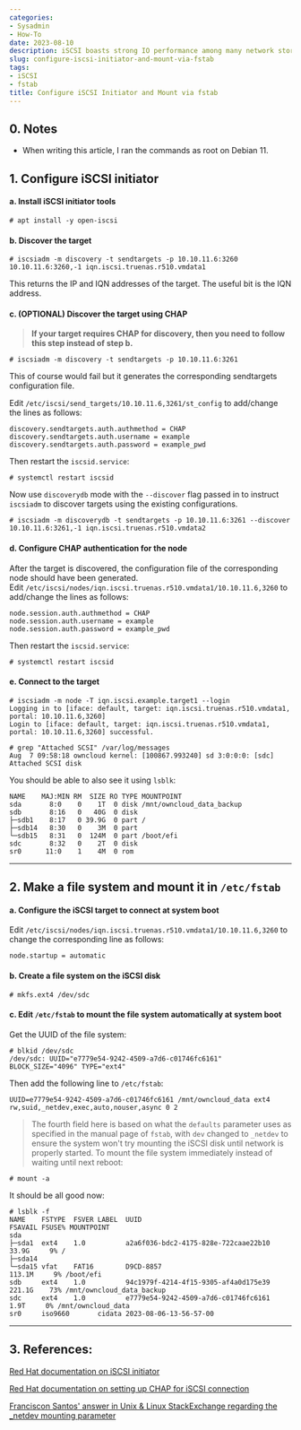 ```yaml
---
categories:
- Sysadmin
- How-To
date: 2023-08-10
description: iSCSI boasts strong IO performance among many network storage sharing solutions. This article discusses how to configure an iSCSI initiator to discover and connect to a target, plus a little info regarding mkfs and fstab.
slug: configure-iscsi-initiator-and-mount-via-fstab
tags:
- iSCSI
- fstab
title: Configure iSCSI Initiator and Mount via fstab
---
```


## 0. Notes
- When writing this article, I ran the commands as root on Debian 11.

## 1. Configure iSCSI initiator
#### a. Install iSCSI initiator tools
```
# apt install -y open-iscsi
```

#### b. Discover the target
```
# iscsiadm -m discovery -t sendtargets -p 10.10.11.6:3260
10.10.11.6:3260,-1 iqn.iscsi.truenas.r510.vmdata1
```
This returns the IP and IQN addresses of the target. The useful bit is the IQN address.

#### c. (OPTIONAL) Discover the target using CHAP
> **If your target requires CHAP for discovery, then you need to follow this step instead of step b.**
```
# iscsiadm -m discovery -t sendtargets -p 10.10.11.6:3261
```
This of course would fail but it generates the corresponding sendtargets configuration file.

Edit `/etc/iscsi/send_targets/10.10.11.6,3261/st_config` to add/change the lines as follows:
```
discovery.sendtargets.auth.authmethod = CHAP
discovery.sendtargets.auth.username = example
discovery.sendtargets.auth.password = example_pwd
```

Then restart the `iscsid.service`:
```
# systemctl restart iscsid
```

Now use `discoverydb` mode with the `--discover` flag passed in to instruct `iscsiadm` to discover targets using the existing configurations.
```
# iscsiadm -m discoverydb -t sendtargets -p 10.10.11.6:3261 --discover
10.10.11.6:3261,-1 iqn.iscsi.truenas.r510.vmdata2
```

#### d. Configure CHAP authentication for the node
After the target is discovered, the configuration file of the corresponding node should have been generated.   
Edit `/etc/iscsi/nodes/iqn.iscsi.truenas.r510.vmdata1/10.10.11.6,3260` to add/change the lines as follows:
```
node.session.auth.authmethod = CHAP
node.session.auth.username = example
node.session.auth.password = example_pwd
```

Then restart the `iscsid.service`:
```
# systemctl restart iscsid
```

#### e. Connect to the target
```
# iscsiadm -m node -T iqn.iscsi.example.target1 --login
Logging in to [iface: default, target: iqn.iscsi.truenas.r510.vmdata1, portal: 10.10.11.6,3260]
Login to [iface: default, target: iqn.iscsi.truenas.r510.vmdata1, portal: 10.10.11.6,3260] successful.
```
```
# grep "Attached SCSI" /var/log/messages
Aug  7 09:58:18 owncloud kernel: [100867.993240] sd 3:0:0:0: [sdc] Attached SCSI disk
```
You should be able to also see it using `lsblk`:
```
NAME    MAJ:MIN RM  SIZE RO TYPE MOUNTPOINT
sda       8:0    0    1T  0 disk /mnt/owncloud_data_backup
sdb       8:16   0   40G  0 disk 
├─sdb1    8:17   0 39.9G  0 part /
├─sdb14   8:30   0    3M  0 part 
└─sdb15   8:31   0  124M  0 part /boot/efi
sdc       8:32   0    2T  0 disk 
sr0      11:0    1    4M  0 rom
```

---

## 2. Make a file system and mount it in `/etc/fstab`
#### a. Configure the iSCSI target to connect at system boot
Edit `/etc/iscsi/nodes/iqn.iscsi.truenas.r510.vmdata1/10.10.11.6,3260` to change the corresponding line as follows:
```
node.startup = automatic
```

#### b. Create a file system on the iSCSI disk
```
# mkfs.ext4 /dev/sdc
```

#### c. Edit `/etc/fstab` to mount the file system automatically at system boot
Get the UUID of the file system:
```
# blkid /dev/sdc
/dev/sdc: UUID="e7779e54-9242-4509-a7d6-c01746fc6161" BLOCK_SIZE="4096" TYPE="ext4"
```
Then add the following line to `/etc/fstab`:
```
UUID=e7779e54-9242-4509-a7d6-c01746fc6161 /mnt/owncloud_data ext4 rw,suid,_netdev,exec,auto,nouser,async 0 2
```
> The fourth field here is based on what the `defaults` parameter uses as specified in the manual page of `fstab`, with `dev` changed to `_netdev` to ensure the system won't try mounting the iSCSI disk until network is properly started.
To mount the file system immediately instead of waiting until next reboot:
```
# mount -a
```
It should be all good now:
```
# lsblk -f
NAME    FSTYPE  FSVER LABEL  UUID                                 FSAVAIL FSUSE% MOUNTPOINT
sda                                                                              
├─sda1  ext4    1.0          a2a6f036-bdc2-4175-828e-722caae22b10   33.9G     9% /
├─sda14                                                                          
└─sda15 vfat    FAT16        D9CD-8857                             113.1M     9% /boot/efi
sdb     ext4    1.0          94c1979f-4214-4f15-9305-af4a0d175e39  221.1G    73% /mnt/owncloud_data_backup
sdc     ext4    1.0          e7779e54-9242-4509-a7d6-c01746fc6161    1.9T     0% /mnt/owncloud_data
sr0     iso9660       cidata 2023-08-06-13-56-57-00
```

---

## 3. References:
[Red Hat documentation on iSCSI initiator](https://access.redhat.com/documentation/en-us/red_hat_enterprise_linux/6/html/storage_administration_guide/iscsi-api)

[Red Hat documentation on setting up CHAP for iSCSI connection](https://access.redhat.com/documentation/en-us/red_hat_enterprise_linux/7/html/storage_administration_guide/osm-setting-up-the-challenge-handshake-authentication-protocol)

[Franciscon Santos' answer in Unix & Linux StackExchange regarding the _netdev mounting parameter](https://unix.stackexchange.com/questions/195116/mount-iscsi-drive-at-boot-system-halts)
